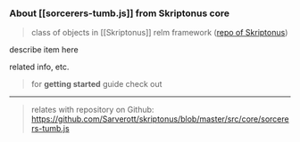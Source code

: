 
### About [[sorcerers-tumb.js]] from Skriptonus core
> class of objects in [[Skriptonus]] relm framework ([repo of Skriptonus][skriptonus-repo])

describe item here

related info, etc.


> for **getting started** guide check out 

---

> relates with repository on Github: https://github.com/Sarverott/skriptonus/blob/master/src/core/sorcerers-tumb.js

[skriptonus-repo]: https://github.com/Sarverott/skriptonus#readme
